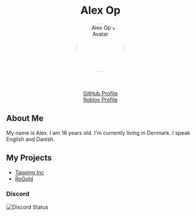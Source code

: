 <div align="center">
  <h1>Alex Op</h1>
</div>
<div align="center" style="margin-bottom:25px;border-radius:50%;">
  <img src="https://avatars.githubusercontent.com/u/46445843?v=4" 
       alt="Alex Op's Avatar" height="128px" width="128px" align="center" style="margin-bottom:25px;border-radius:50%;"/>
</div>

<div align="center">
  <a href="https://github.com/AlexOp" alt="Alex Op's GitHub Profile">GitHub Profile</a>
</div>

<div align="center">
  <a href="https://www.roblox.com/users/50654562/profile" alt="Alex Op's Roblox Profile">Roblox Profile</a>
</div>

<h2>About Me</h2>

<p>My name is Alex. I am 16 years old. I'm currently living in Denmark. I speak English and Danish.</p>

<h2>My Projects</h2>

<div>
  <ul>
    <li><a href="https://www.roblox.com/games/5967519266/X200-Tapping-Inc" alt="Tapping Inc">Tapping Inc</a></li>
    <li><a href="https://chrome.google.com/webstore/detail/rogold/mafcicncghogpdpaieifglifaagndbni" alt="RoGold">RoGold</a></li>
  </ul>
</div>
<h3>Discord</h3>
<div>
  <img src="https://discord.c99.nl/widget/theme-2/289463060178010123.png" alt="Discord Status" align="center"/>
</div>
